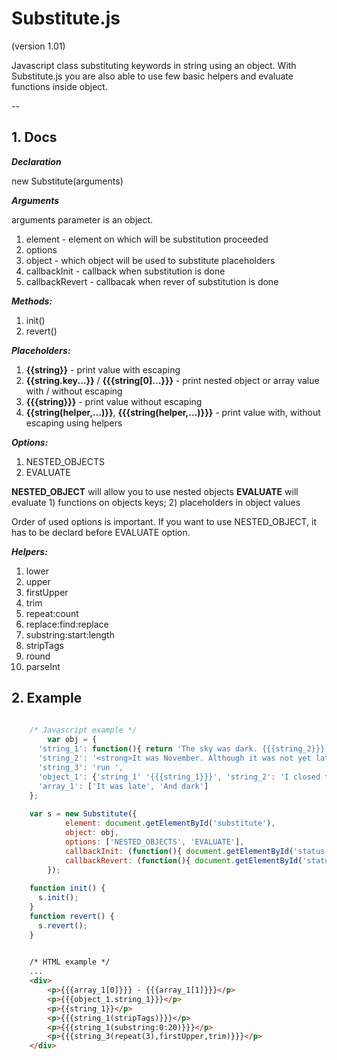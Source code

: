 # Substitute.js
(version 1.01)

Javascript class substituting keywords in string using an object. With Substitute.js you are also able to use few basic helpers and evaluate functions inside object.

--

## 1. Docs

___Declaration___

new Substitute(arguments)

___Arguments___

arguments parameter is an object.

  1. element - element on which will be substitution proceeded
  2. options
  3. object - which object will be used to substitute placeholders
  4. callbackInit - callback when substitution is done
  5. callbackRevert - callbacak when rever of substitution is done

___Methods:___

  1. init()
  2. revert()

___Placeholders:___

  1. **{{string}}** - print value with escaping
  2. **{{string.key...}}** / **{{{string[0]...}}}** - print nested object or array value with / without escaping
  3. **{{{string}}}** - print value without escaping
  4. **{{string(helper,...)}}**, **{{{string(helper,...)}}}** - print value with, without escaping using helpers

___Options:___

  1. NESTED_OBJECTS
  2. EVALUATE

**NESTED_OBJECT** will allow you to use nested objects
**EVALUATE** will evaluate 1) functions on objects keys; 2) placeholders in object values 
	
Order of used options is important. If you want to use NESTED_OBJECT, it has to be declard before EVALUATE option.

___Helpers:___

  1. lower
  2. upper
  3. firstUpper
  4. trim
  5. repeat:count
  6. replace:find:replace
  7. substring:start:length
  8. stripTags
  9. round
  10. parseInt
  
## 2. Example

``` js
    
    /* Javascript example */
		var obj = {
      'string_1': function(){ return 'The sky was dark. {{{string_2}}}'; },
      'string_2': '<strong>It was November. Although it was not yet late.</strong>',
      'string_3': 'run ',
      'object_1': {'string_1' '{{{string_1}}}', 'string_2': 'I closed the door and put the shop'},
      'array_1': ['It was late', 'And dark']
    };
    
    var s = new Substitute({
			element: document.getElementById('substitute'),
			object: obj,
			options: ['NESTED_OBJECTS', 'EVALUATE'],
			callbackInit: (function(){ document.getElementById('status').className = 'replaced'; }),
			callbackRevert: (function(){ document.getElementById('status').className = 'reverted'; }),
		});
    
    function init() {
      s.init();
    }
    function revert() {
      s.revert();
    }

``` 

``` html
	
	/* HTML example */
	...
	<div>
		<p>{{{array_1[0]}}} - {{{array_1[1]}}}</p>
		<p>{{{object_1.string_1}}}</p>
		<p>{{string_1}}</p>
		<p>{{{string_1(stripTags)}}}</p>
		<p>{{{string_1(substring:0:20)}}}</p>
		<p>{{{string_3(repeat(3),firstUpper,trim)}}}</p>
	</div>
	
```   